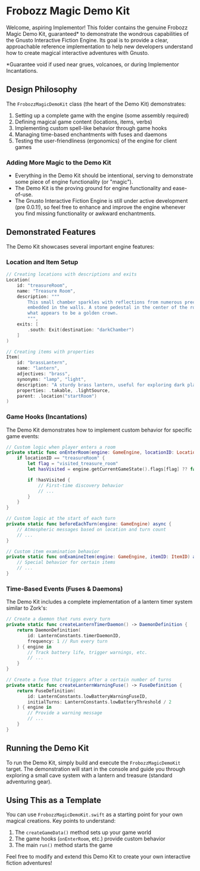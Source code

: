 # Frobozz Magic Demo Kit

Welcome, aspiring Implementor! This folder contains the genuine Frobozz Magic Demo Kit, guaranteed\* to demonstrate the wondrous capabilities of the Gnusto Interactive Fiction Engine. Its goal is to provide a clear, approachable reference implementation to help new developers understand how to create magical interactive adventures with Gnusto.

\*Guarantee void if used near grues, volcanoes, or during Implementor Incantations.

## Design Philosophy

The `FrobozzMagicDemoKit` class (the heart of the Demo Kit) demonstrates:

1. Setting up a complete game with the engine (some assembly required)
2. Defining magical game content (locations, items, verbs)
3. Implementing custom spell-like behavior through game hooks
4. Managing time-based enchantments with fuses and daemons
5. Testing the user-friendliness (ergonomics) of the engine for client games

### Adding More Magic to the Demo Kit

- Everything in the Demo Kit should be intentional, serving to demonstrate some piece of engine functionality (or "magic").
- The Demo Kit is the proving ground for engine functionality and ease-of-use.
- The Gnusto Interactive Fiction Engine is still under active development (pre 0.0.1!), so feel free to enhance and improve the engine whenever you find missing functionality or awkward enchantments.

## Demonstrated Features

The Demo Kit showcases several important engine features:

### Location and Item Setup

```swift
// Creating locations with descriptions and exits
Location(
    id: "treasureRoom",
    name: "Treasure Room",
    description: """
        This small chamber sparkles with reflections from numerous precious gems \
        embedded in the walls. A stone pedestal in the center of the room holds \
        what appears to be a golden crown.
        """,
    exits: [
        .south: Exit(destination: "darkChamber")
    ]
)

// Creating items with properties
Item(
    id: "brassLantern",
    name: "lantern",
    adjectives: "brass",
    synonyms: "lamp", "light",
    description: "A sturdy brass lantern, useful for exploring dark places.",
    properties: .takable, .lightSource,
    parent: .location("startRoom")
)
```

### Game Hooks (Incantations)

The Demo Kit demonstrates how to implement custom behavior for specific game events:

```swift
// Custom logic when player enters a room
private static func onEnterRoom(engine: GameEngine, locationID: LocationID) async {
    if locationID == "treasureRoom" {
        let flag = "visited_treasure_room"
        let hasVisited = engine.getCurrentGameState().flags[flag] ?? false

        if !hasVisited {
            // First-time discovery behavior
            // ...
        }
    }
}

// Custom logic at the start of each turn
private static func beforeEachTurn(engine: GameEngine) async {
    // Atmospheric messages based on location and turn count
    // ...
}

// Custom item examination behavior
private static func onExamineItem(engine: GameEngine, itemID: ItemID) async -> Bool {
    // Special behavior for certain items
    // ...
}
```

### Time-Based Events (Fuses & Daemons)

The Demo Kit includes a complete implementation of a lantern timer system similar to Zork's:

```swift
// Create a daemon that runs every turn
private static func createLanternTimerDaemon() -> DaemonDefinition {
    return DaemonDefinition(
        id: LanternConstants.timerDaemonID,
        frequency: 1 // Run every turn
    ) { engine in
        // Track battery life, trigger warnings, etc.
        // ...
    }
}

// Create a fuse that triggers after a certain number of turns
private static func createLanternWarningFuse() -> FuseDefinition {
    return FuseDefinition(
        id: LanternConstants.lowBatteryWarningFuseID,
        initialTurns: LanternConstants.lowBatteryThreshold / 2
    ) { engine in
        // Provide a warning message
        // ...
    }
}
```

## Running the Demo Kit

To run the Demo Kit, simply build and execute the `FrobozzMagicDemoKit` target. The demonstration will start in the console and guide you through exploring a small cave system with a lantern and treasure (standard adventuring gear).

## Using This as a Template

You can use `FrobozzMagicDemoKit.swift` as a starting point for your own magical creations. Key points to understand:

1. The `createGameData()` method sets up your game world
2. The game hooks (`onEnterRoom`, etc.) provide custom behavior
3. The main `run()` method starts the game

Feel free to modify and extend this Demo Kit to create your own interactive fiction adventures!
